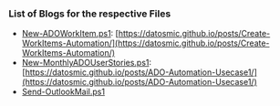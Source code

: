 ### List of Blogs for the respective Files

- [New-ADOWorkItem.ps1](https://github.com/scvslsravikiran/Blogs/blob/295c053e3a779ed1b9068d70f57b1923f0712e73/New-ADOWorkItem.ps1): [https://datosmic.github.io/posts/Create-WorkItems-Automation/](https://datosmic.github.io/posts/Create-WorkItems-Automation/)
- [New-MonthlyADOUserStories.ps1](https://github.com/scvslsravikiran/Blogs/blob/295c053e3a779ed1b9068d70f57b1923f0712e73/New-MonthlyADOUserStories.ps1): [https://datosmic.github.io/posts/ADO-Automation-Usecase1/](https://datosmic.github.io/posts/ADO-Automation-Usecase1/)
- [Send-OutlookMail.ps1](https://github.com/scvslsravikiran/Blogs/blob/d1c1cb87ac330da7d8486ab0efb4285ea325a601/Send-OutlookMail.ps1)
